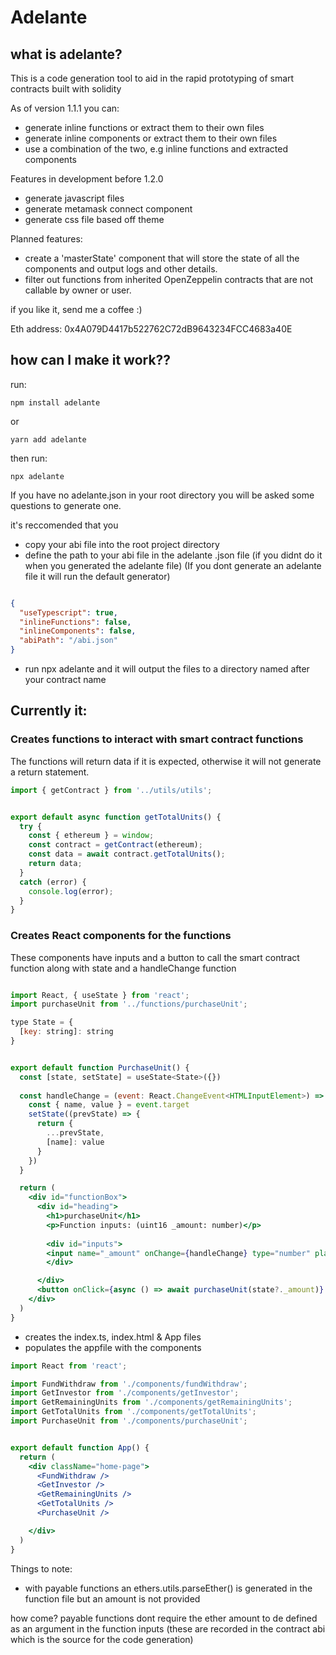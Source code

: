 # Adelante

## what is adelante?
This is a code generation tool to aid in the rapid prototyping of smart contracts built with solidity

As of version 1.1.1 you can:
- generate inline functions or extract them to their own files
- generate inline components or extract them to their own files
- use a combination of the two, e.g inline functions and extracted components

Features in development before 1.2.0
- generate javascript files
- generate metamask connect component
- generate css file based off theme


Planned features: 
- create a 'masterState' component that will store the state of all the components and output logs and other details.
- filter out functions from inherited OpenZeppelin contracts that are not callable by owner or user. 

if you like it, send me a coffee :)

Eth address: 0x4A079D4417b522762C72dB9643234FCC4683a40E
## how can I make it work??
run:

```
npm install adelante
```

or

```
yarn add adelante
```

then run:

```
npx adelante
```

If you have no adelante.json in your root directory you will be asked some questions to generate one.

it's reccomended that you

- copy your abi file into the root project directory
- define the path to your abi file in the adelante .json file (if you didnt do it when you generated the adelante file)
(If you dont generate an adelante file it will run the default generator)
```json

{
  "useTypescript": true,
  "inlineFunctions": false,
  "inlineComponents": false,
  "abiPath": "/abi.json"
}

```
- run npx adelante and it will output the files to a directory named after your contract name



## Currently it:

### Creates functions to interact with smart contract functions

The functions will return data if it is expected, otherwise it will not generate a return statement.

```js
import { getContract } from '../utils/utils';


export default async function getTotalUnits() {
  try {
    const { ethereum } = window;
    const contract = getContract(ethereum);
    const data = await contract.getTotalUnits();
    return data;
  }
  catch (error) {
    console.log(error);
  }
}
```
### Creates React components for the functions
These components have inputs and a button to call the smart contract function along with state and a handleChange function

```jsx

import React, { useState } from 'react';
import purchaseUnit from '../functions/purchaseUnit';

type State = {
  [key: string]: string
}


export default function PurchaseUnit() {
  const [state, setState] = useState<State>({})
  
  const handleChange = (event: React.ChangeEvent<HTMLInputElement>) => {
    const { name, value } = event.target
    setState((prevState) => {
      return {
        ...prevState,
        [name]: value
      }
    })
  }

  return (
    <div id="functionBox">
      <div id="heading">
        <h1>purchaseUnit</h1>
        <p>Function inputs: (uint16 _amount: number)</p>
        
        <div id="inputs">
        <input name="_amount" onChange={handleChange} type="number" placeholder="_amount"/>
        </div>

      </div>
      <button onClick={async () => await purchaseUnit(state?._amount)} value="">purchaseUnit</button>
    </div>
  )
}

```
- creates the index.ts, index.html & App files 
- populates the appfile with the components

```jsx
import React from 'react';

import FundWithdraw from './components/fundWithdraw';
import GetInvestor from './components/getInvestor';
import GetRemainingUnits from './components/getRemainingUnits';
import GetTotalUnits from './components/getTotalUnits';
import PurchaseUnit from './components/purchaseUnit';


export default function App() {
  return (
    <div className="home-page">
      <FundWithdraw />
      <GetInvestor />
      <GetRemainingUnits />
      <GetTotalUnits />
      <PurchaseUnit />

    </div>
  )
}
```


Things to note: 

- with payable functions an ethers.utils.parseEther() is generated in the function file but an amount is not provided

how come? 
payable functions dont require the ether amount to de defined as an argument in the function inputs (these are recorded in the contract abi which is the source for the code generation)

